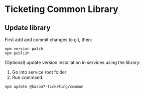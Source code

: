 # Ticketing Common Library

## Update library

First add and commit changes to git, then:

```
npm version patch
npm publish
```

(Optional) update version installation in services using the library:

1. Go into service root folder
2. Run command:

```
npm update @kason7-ticketing/common
```
